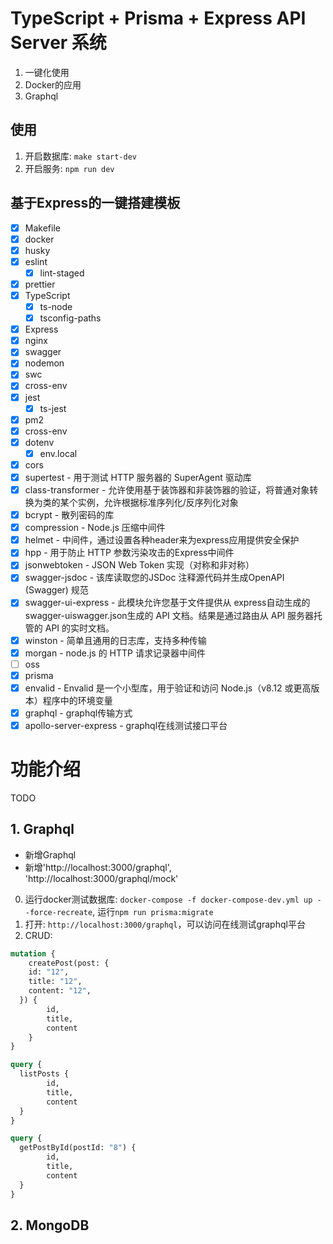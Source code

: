 # TypeScript + Prisma + Express API Server 系统
1. 一键化使用
2. Docker的应用
3. Graphql

## 使用
1. 开启数据库: `make start-dev`
2. 开启服务: `npm run dev`

## 基于Express的一键搭建模板
- [x] Makefile
- [x] docker
- [x] husky
- [x] eslint
  - [x] lint-staged
- [x] prettier
- [x] TypeScript
  - [x] ts-node
  - [x] tsconfig-paths
- [x] Express
- [x] nginx
- [x] swagger
- [x] nodemon
- [x] swc
- [x] cross-env
- [x] jest
  - [x] ts-jest
- [x] pm2
- [x] cross-env
- [x] dotenv
  - [x] env.local
- [x] cors
- [x] supertest - 用于测试 HTTP 服务器的 SuperAgent 驱动库
- [x] class-transformer - 允许使用基于装饰器和非装饰器的验证，将普通对象转换为类的某个实例，允许根据标准序列化/反序列化对象
- [x] bcrypt - 散列密码的库
- [x] compression - Node.js 压缩中间件
- [x] helmet - 中间件，通过设置各种header来为express应用提供安全保护
- [x] hpp - 用于防止 HTTP 参数污染攻击的Express中间件
- [x] jsonwebtoken - JSON Web Token 实现（对称和非对称）
- [x] swagger-jsdoc - 该库读取您的JSDoc 注释源代码并生成OpenAPI (Swagger) 规范
- [x] swagger-ui-express - 此模块允许您基于文件提供从 express自动生成的swagger-uiswagger.json生成的 API 文档。结果是通过路由从 API 服务器托管的 API 的实时文档。
- [x] winston - 简单且通用的日志库，支持多种传输
- [x] morgan - node.js 的 HTTP 请求记录器中间件
- [ ] oss
- [x] prisma
- [x] envalid - Envalid 是一个小型库，用于验证和访问 Node.js（v8.12 或更高版本）程序中的环境变量
- [x] graphql - graphql传输方式
- [x] apollo-server-express - graphql在线测试接口平台

# 功能介绍

TODO

## 1. Graphql
- 新增Graphql
- 新增'http://localhost:3000/graphql', 'http://localhost:3000/graphql/mock'

0. 运行docker测试数据库: `docker-compose -f docker-compose-dev.yml up --force-recreate`, 运行`npm run prisma:migrate`
1. 打开: `http://localhost:3000/graphql`，可以访问在线测试graphql平台
2. CRUD:
```graphql
mutation {
    createPost(post: {
    id: "12",
    title: "12",
    content: "12",
  }) {
        id,
        title,
        content
    }
}

query {
  listPosts {
        id,
        title,
        content
  }
}

query {
  getPostById(postId: "8") {
        id,
        title,
        content
  }
}
```

## 2. MongoDB

